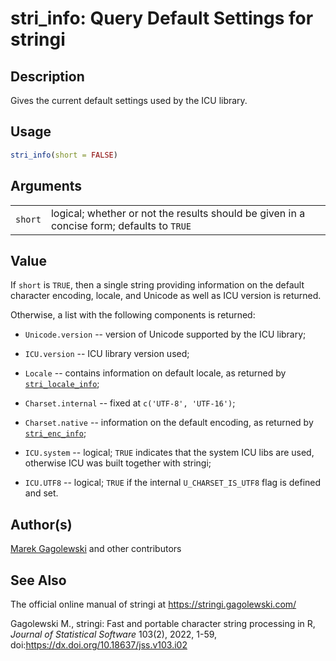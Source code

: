 # stri_info: Query Default Settings for <span class="pkg">stringi</span>

## Description

Gives the current default settings used by the <span class="pkg">ICU</span> library.

## Usage

``` r
stri_info(short = FALSE)
```

## Arguments

|         |                                                                                           |
|---------|-------------------------------------------------------------------------------------------|
| `short` | logical; whether or not the results should be given in a concise form; defaults to `TRUE` |

## Value

If `short` is `TRUE`, then a single string providing information on the default character encoding, locale, and Unicode as well as <span class="pkg">ICU</span> version is returned.

Otherwise, a list with the following components is returned:

-   `Unicode.version` -- version of Unicode supported by the <span class="pkg">ICU</span> library;

-   `ICU.version` -- <span class="pkg">ICU</span> library version used;

-   `Locale` -- contains information on default locale, as returned by [`stri_locale_info`](stri_locale_info.md);

-   `Charset.internal` -- fixed at `c('UTF-8', 'UTF-16')`;

-   `Charset.native` -- information on the default encoding, as returned by [`stri_enc_info`](stri_enc_info.md);

-   `ICU.system` -- logical; `TRUE` indicates that the system <span class="pkg">ICU</span> libs are used, otherwise <span class="pkg">ICU</span> was built together with <span class="pkg">stringi</span>;

-   `ICU.UTF8` -- logical; `TRUE` if the internal `U_CHARSET_IS_UTF8` flag is defined and set.

## Author(s)

[Marek Gagolewski](https://www.gagolewski.com/) and other contributors

## See Also

The official online manual of <span class="pkg">stringi</span> at <https://stringi.gagolewski.com/>

Gagolewski M., <span class="pkg">stringi</span>: Fast and portable character string processing in R, *Journal of Statistical Software* 103(2), 2022, 1-59, doi:<https://dx.doi.org/10.18637/jss.v103.i02>
